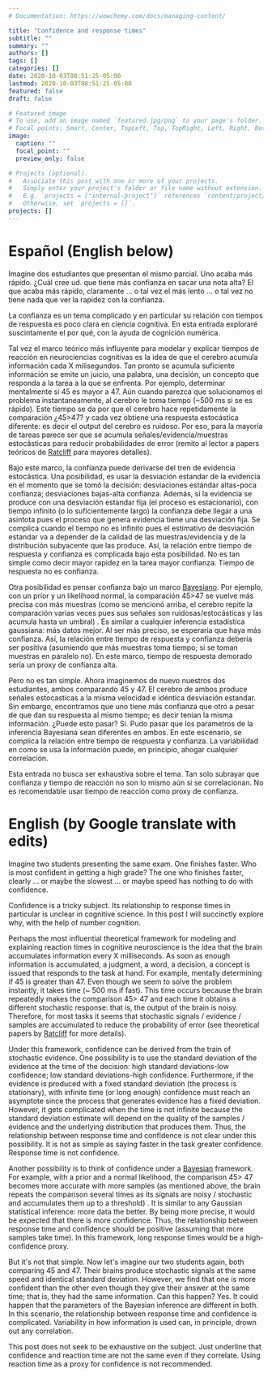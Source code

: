 ```yaml
---
# Documentation: https://wowchemy.com/docs/managing-content/

title: "Confidence and response times"
subtitle: ""
summary: ""
authors: []
tags: []
categories: []
date: 2020-10-03T08:51:25-05:00
lastmod: 2020-10-03T08:51:25-05:00
featured: false
draft: false

# Featured image
# To use, add an image named `featured.jpg/png` to your page's folder.
# Focal points: Smart, Center, TopLeft, Top, TopRight, Left, Right, BottomLeft, Bottom, BottomRight.
image:
  caption: ""
  focal_point: ""
  preview_only: false

# Projects (optional).
#   Associate this post with one or more of your projects.
#   Simply enter your project's folder or file name without extension.
#   E.g. `projects = ["internal-project"]` references `content/project/deep-learning/index.md`.
#   Otherwise, set `projects = []`.
projects: []
---
```


# Español (English below)

Imagine dos estudiantes que presentan el mismo parcial. Uno acaba más rápido. ¿Cuál cree ud. que tiene más confianza en sacar una nota alta? El que acaba más rápido, claramente ... o tal vez el más lento ... o tal vez no tiene nada que ver la rapidez con la confianza. 

La confianza es un tema complicado y en particular su relación con tiempos de respuesta es poco clara en ciencia cognitiva. En esta entrada exploraré suscintamente el por qué, con la ayuda de cognición numérica.  

Tal vez el marco teórico más influyente para modelar y explicar tiempos de reacción en neurociencias cognitivas es la idea de que el cerebro acumula información cada X milisegundos. Tan pronto se acumula suficiente información se emite un juicio, una palabra, una decisión, un concepto que responda a la tarea a la que se enfrenta. Por ejemplo, determinar mentalmente si 45 es mayor a 47. Aún cuando parezca que solucionamos el problema instantaneamente, al cerebro le toma tiempo (~500 ms si se es rápido). Este tiempo se da por que el cerebro hace repetidamente la comparación ¿45>47? y cada vez obtiene una respuesta estocástica diferente: es decir el output del cerebro es ruidoso. Por eso, para la mayoría de tareas parece ser que se acumula señales/evidencia/muestras estocásticas para reducir probabilidades de error (remito al lector a papers teóricos de [Ratcliff](https://u.osu.edu/ratcliffmckoon/) para mayores detalles).

Bajo este marco, la confianza puede derivarse del tren de evidencia estocástica. Una posibilidad, es usar la desviación estandar de la evidencia en el momento que se tomó la decisión: desviaciones estándar altas-poca confianza; desviaciones bajas-alta confianza. Además, si la evidencia se produce con una desviación estandar fija (el proceso es estacionario), con  tiempo infinito (o lo suficientemente largo) la confianza debe llegar a una asintota pues el proceso que genera evidencia tiene una desviación fija.  Se complica cuando el tiempo no es infinito pues el estimativo de desviación estandar va a depender de la calidad de las muestras/evidencia y de la distribución subyacente que las produce. Así, la relación entre tiempo de respuesta y confianza es complicada bajo esta posibilidad. No es tan simple como decir mayor rapidez en la tarea mayor confianza. Tiempo de respuesta no es confianza.

Otra posibilidad es pensar confianza bajo un marco [Bayesiano](https://www.nature.com/articles/nn.4240). Por ejemplo, con un prior y un likelihood normal, la comparación 45>47 se vuelve más precisa con más muestras (como se mencionó arriba, el cerebro repite la comparación varias veces pues sus señales son ruidosas/estocásticas y las acumula hasta un umbral) . Es similar a cualquier inferencia estadística gaussiana: más datos mejor. Al ser más preciso, se esperaria que haya más confianza. Así, la relación entre tiempo de respuesta y confianza debería ser positiva (asumiendo que más muestras toma tiempo; si se toman muestras en paralelo no). En este marco, tiempo de respuesta demorado sería un proxy de confianza alta.

Pero no es tan simple. Ahora imaginemos de nuevo nuestros dos estudiantes, ambos comparando 45 y 47.    El cerebro de ambos produce señales estocasticas a la misma velocidad e idéntica desviación estandar. Sin embargo, encontramos que uno tiene más confianza que otro a pesar de que dan su respuesta al mismo tiempo; es decir tenían la misma información. ¿Puede esto pasar? Sí. Pudo pasar que los parametros de la inferencia Bayesiana sean diferentes en ambos. En este escenario, se complica la relación entre tiempo de respuesta y confianza. La variabilidad en como se usa la información puede, en principio, ahogar cualquier correlación.

Esta entrada no busca ser exhaustiva sobre el tema. Tan solo subrayar que confianza y tiempo de reacción no son lo mismo aún si se correlacionan. No es recomendable usar tiempo de reacción como proxy de confianza.



# English (by Google translate with edits)

Imagine two students presenting the same exam. One finishes faster. Who is most confident in getting a high grade? The one who finishes faster, clearly ... or maybe the slowest ... or maybe speed has nothing to do with confidence.

Confidence is a tricky subject. Its relationship to response times in particular is unclear in cognitive science. In this post I will succinctly explore why, with the help of number cognition.

Perhaps the most influential theoretical framework for modeling and explaining reaction times in cognitive neuroscience is the idea that the brain accumulates information every X milliseconds. As soon as enough information is accumulated, a judgment, a word, a decision, a concept is issued that responds to the task at hand. For example, mentally determining if 45 is greater than 47. Even though we seem to solve the problem instantly, it takes time (~ 500 ms if fast). This time occurs because the brain repeatedly makes the comparison 45> 47 and each time it obtains a different stochastic response: that is, the output of the brain is noisy. Therefore, for most tasks it seems that stochastic signals / evidence / samples are accumulated to reduce the probability of error (see theoretical papers by [Ratcliff](https://u.osu.edu/ratcliffmckoon/) for more details).

Under this framework, confidence can be derived from the train of stochastic evidence. One possibility is to use the standard deviation of the evidence at the time of the decision: high standard deviations-low confidence; low standard deviations-high confidence. Furthermore, if the evidence is produced with a fixed standard deviation (the process is stationary), with infinite time (or long enough)  confidence must reach an asymptote since the process that generates evidence has a fixed deviation. However, it gets complicated when the time is not infinite because the standard deviation estimate will depend on the quality of the samples / evidence and the underlying distribution that produces them. Thus, the relationship between response time and confidence is not clear under this possibility. It is not as simple as saying faster in the task greater confidence. Response time is not confidence.

Another possibility is to think of confidence under a [Bayesian](https://www.nature.com/articles/nn.4240) framework. For example, with a prior and a normal likelihood, the comparison 45> 47 becomes more accurate with more samples (as mentioned above, the brain repeats the comparison several times as its signals are noisy / stochastic and accumulates them up to a threshold) . It is similar to any Gaussian statistical inference: more data the better. By being more precise, it would be expected that there is more confidence. Thus, the relationship between response time and confidence should be positive (assuming that more samples take time). In this framework, long response times would be a high-confidence proxy.

But it's not that simple. Now let's imagine our two students again, both comparing 45 and 47. Their brains produce stochastic signals at the same speed and identical standard deviation. However, we find that one is more confident than the other even though they give their answer at the same time; that is, they had the same information. Can this happen? Yes. It could happen that the parameters of the Bayesian inference are different in both. In this scenario, the relationship between response time and confidence is complicated. Variability in how information is used can, in principle, drown out any correlation.

This post does not seek to be exhaustive on the subject. Just underline that confidence and reaction time are not the same even if they correlate. Using reaction time as a proxy for confidence is not recommended.